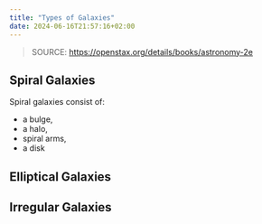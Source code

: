 ```yaml
---
title: "Types of Galaxies"
date: 2024-06-16T21:57:16+02:00
---
```


> SOURCE: https://openstax.org/details/books/astronomy-2e

## Spiral Galaxies 

Spiral galaxies consist of: 
 - a bulge,
 - a halo,
 - spiral arms,
 - a disk

## Elliptical Galaxies

## Irregular Galaxies 

